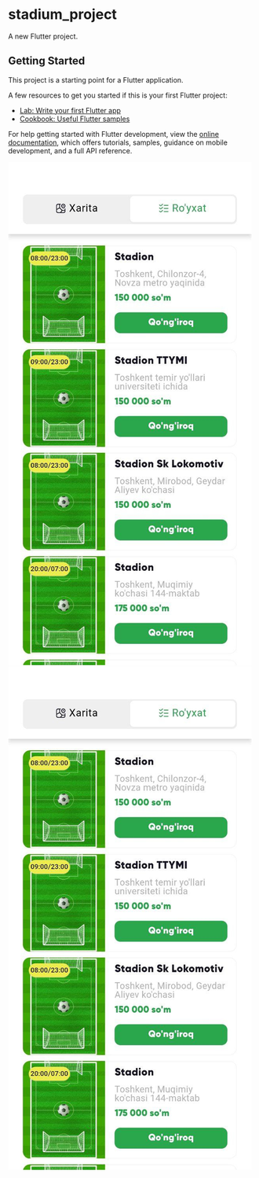 # stadium_project

A new Flutter project.

## Getting Started

This project is a starting point for a Flutter application.

A few resources to get you started if this is your first Flutter project:

- [Lab: Write your first Flutter app](https://docs.flutter.dev/get-started/codelab)
- [Cookbook: Useful Flutter samples](https://docs.flutter.dev/cookbook)

For help getting started with Flutter development, view the
[online documentation](https://docs.flutter.dev/), which offers tutorials,
samples, guidance on mobile development, and a full API reference.

![image alt](https://github.com/Fazo201/stadium_app/blob/edc424759358f3b816016c65c0982a7034ced435/screen_shots/light/list.png)
![image alt](https://github.com/Fazo201/stadium_app/blob/edc424759358f3b816016c65c0982a7034ced435/screen_shots/light/list.png)


